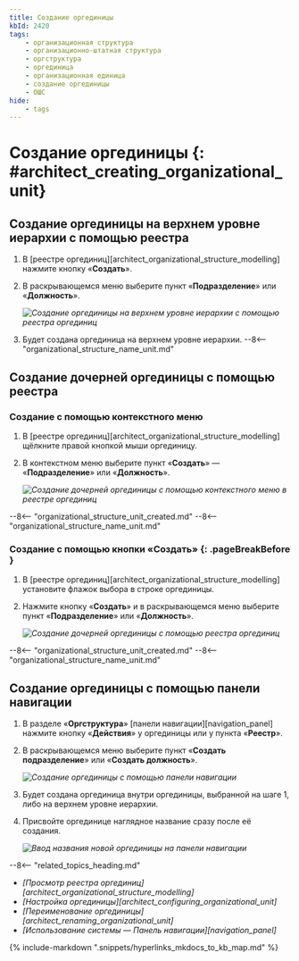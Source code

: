 ```yaml
---
title: Создание оргединицы
kbId: 2420
tags:
    - организационная структура
    - организационно-штатная структура
    - оргструктура
    - оргединица
    - организационная единица
    - создание оргединицы
    - ОШС
hide:
    - tags
---
```


# Создание оргединицы {: #architect_creating_organizational_unit}

## Создание оргединицы на верхнем уровне иерархии с помощью реестра

1. В [реестре оргединиц][architect_organizational_structure_modelling] нажмите кнопку «**Создать**».
2. В раскрывающемся меню выберите пункт «**Подразделение**» или «**Должность**».

    *![Создание оргединицы на верхнем уровне иерархии с помощью реестра оргединиц](organizational_structure_modeling_create_unit_from_registry.png)*

3. Будет создана оргединица на верхнем уровне иерархии.
--8<-- "organizational_structure_name_unit.md"

## Создание дочерней оргединицы с помощью реестра

### Создание с помощью контекстного меню

1. В [реестре оргединиц][architect_organizational_structure_modelling] щёлкните правой кнопкой мыши оргединицу.
2. В контекстном меню выберите пункт «**Создать**» — «**Подразделение**» или «**Должность**».

    *![Создание дочерней оргединицы с помощью контекстного меню в реестре оргединиц](organizational_structure_modeling_create_unit_from_context_menu.png)*

--8<-- "organizational_structure_unit_created.md"
--8<-- "organizational_structure_name_unit.md"

### Создание с помощью кнопки «Создать» {: .pageBreakBefore }

1. В [реестре оргединиц][architect_organizational_structure_modelling] установите флажок выбора в строке оргединицы.
2. Нажмите кнопку «**Создать**» и в раскрывающемся меню выберите пункт «**Подразделение**» или «**Должность**».

    *![Создание дочерней оргединицы с помощью реестра оргединиц](organizational_structure_modeling_create_subunit_from_registry.png)*

--8<-- "organizational_structure_unit_created.md"
--8<-- "organizational_structure_name_unit.md"

## Создание оргединицы с помощью панели навигации

1. В разделе «**Оргструктура**» [панели навигации][navigation_panel] нажмите кнопку «**Действия**» <i class="fa-light fa-ellipsis-vertical"></i> у оргединицы или у пункта «**Реестр**».
2. В раскрывающемся меню выберите пункт «**Создать подразделение**» или «**Создать должность**».

    *![Создание оргединицы с помощью панели навигации](organizational_structure_modeling_create_unit_from_navigation.png)*

4. Будет создана оргединица внутри оргединицы, выбранной на шаге 1, либо на верхнем уровне иерархии.
5. Присвойте оргединице наглядное название сразу после её создания.

    *![Ввод названия новой оргединицы на панели навигации](organizational_structure_modeling_rename_on_creation.png)*

<div class="relatedTopics" markdown="block">

--8<-- "related_topics_heading.md"

- _[Просмотр реестра оргединиц][architect_organizational_structure_modelling]_
- _[Настройка оргединицы][architect_configuring_organizational_unit]_
- _[Переименование оргединицы][architect_renaming_organizational_unit]_
- _[Использование системы — Панель навигации][navigation_panel]_

</div>

{% include-markdown ".snippets/hyperlinks_mkdocs_to_kb_map.md" %}
